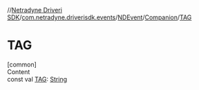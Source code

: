 //[Netradyne Driveri SDK](../../../index.md)/[com.netradyne.driverisdk.events](../../index.md)/[NDEvent](../index.md)/[Companion](index.md)/[TAG](-t-a-g.md)



# TAG  
[common]  
Content  
const val [TAG](-t-a-g.md): [String](https://kotlinlang.org/api/latest/jvm/stdlib/kotlin/-string/index.html)  




